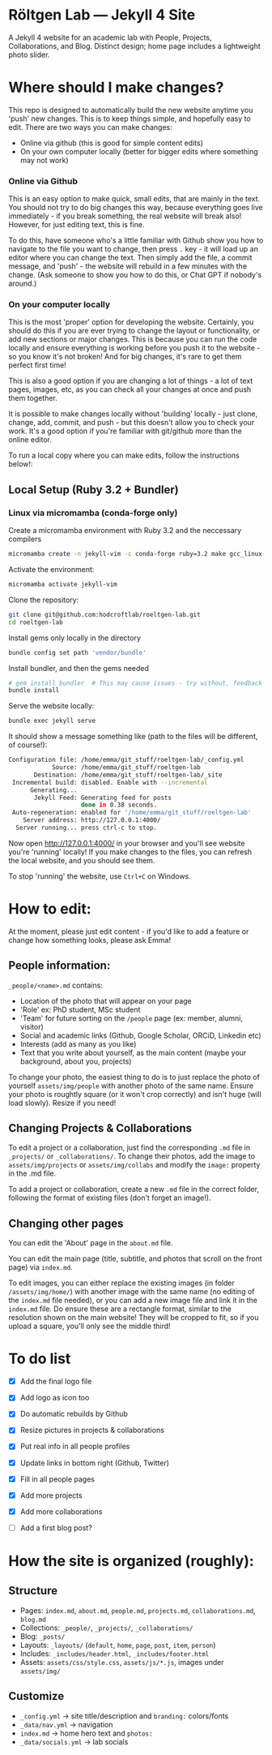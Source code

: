 
# Röltgen Lab — Jekyll 4 Site

A Jekyll 4 website for an academic lab with People, Projects, Collaborations, and Blog. Distinct design; home page includes a lightweight photo slider. 

# Where should I make changes? 
This repo is designed to automatically build the new website anytime you 'push' new changes. This is to keep things simple, and hopefully easy to edit. There are two ways you can make changes:
- Online via github (this is good for simple content edits)
- On your own computer locally (better for bigger edits where something may not work)

### Online via Github
This is an easy option to make quick, small edits, that are mainly in the text. You should not try to do big changes this way, because everything goes live immediately - if you break something, the real website will break also! However, for just editing text, this is fine.

To do this, have someone who's a little familiar with Github show you how to navigate to the file you want to change, then press `.` key - it will load up an editor where you can change the text. Then simply add the file, a commit message, and 'push' - the website will rebuild in a few minutes with the change. (Ask someone to show you how to do this, or Chat GPT if nobody's around.)

### On your computer locally
This is the most 'proper' option for developing the website. Certainly, you should do this if you are ever trying to change the layout or functionality, or add new sections or major changes. This is because you can run the code locally and ensure everything is working before you push it to the website - so you know it's not broken! And for big changes, it's rare to get them perfect first time!

This is also a good option if you are changing a lot of things - a lot of text pages, images, etc, as you can check all your changes at once and push them together.

It is possible to make changes locally without 'building' locally - just clone, change, add, commit, and push - but this doesn't allow you to check your work. It's a good option if you're familiar with git/github more than the online editor. 

To run a local copy where you can make edits, follow the instructions below!:

## Local Setup (Ruby 3.2 + Bundler)

### Linux via micromamba (conda-forge only)
Create a micromamba environment with Ruby 3.2 and the neccessary compilers

```bash
micromamba create -n jekyll-vim -c conda-forge ruby=3.2 make gcc_linux-64 gxx_linux-64 pkg-config openssl libffi zlib jemalloc
```

Activate the environment:
```bash
micromamba activate jekyll-vim
```

Clone the repository:
```bash
git clone git@github.com:hodcroftlab/roeltgen-lab.git
cd roeltgen-lab
```

Install gems only locally in the directory
```bash
bundle config set path 'vendor/bundle'
```

Install bundler, and then the gems needed
```bash
# gem install bundler  # This may cause issues - try without, feedback to Emma!
bundle install
```

Serve the website locally:
```bash
bundle exec jekyll serve
```

It should show a message something like (path to the files will be different, of course!):
```bash
Configuration file: /home/emma/git_stuff/roeltgen-lab/_config.yml
            Source: /home/emma/git_stuff/roeltgen-lab
       Destination: /home/emma/git_stuff/roeltgen-lab/_site
 Incremental build: disabled. Enable with --incremental
      Generating...
       Jekyll Feed: Generating feed for posts
                    done in 0.38 seconds.
 Auto-regeneration: enabled for '/home/emma/git_stuff/roeltgen-lab'
    Server address: http://127.0.0.1:4000/
  Server running... press ctrl-c to stop.
```

Now open http://127.0.0.1:4000/ in your browser and you'll see website you're 'running' locally! If you make changes to the files, you can refresh the local website, and you should see them. 

To stop 'running' the website, use `Ctrl+C` on Windows.

# How to edit:

At the moment, please just edit content - if you'd like to add a feature or change how something looks, please ask Emma!

## People information:
`_people/<name>.md` contains:

- Location of the photo that will appear on your page
- 'Role' ex: PhD student, MSc student
- 'Team' for future sorting on the `/people` page (ex: member, alumni, visitor)
- Social and academic links (Github, Google Scholar, ORCiD, Linkedin etc)
- Interests (add as many as you like)
- Text that you write about yourself, as the main content (maybe your background, about you, projects)

To change your photo, the easiest thing to do is to just replace the photo of yourself `assets/img/people` with another photo of the same name. Ensure your photo is roughtly square (or it won't crop correctly) and isn't huge (will load slowly). Resize if you need!

## Changing Projects & Collaborations
To edit a project or a collaboration, just find the corresponding `.md` file in `_projects/` or `_collaborations/`. To change their photos, add the image to `assets/img/projects` or `assets/img/collabs` and modify the `image:` property in the .md file.

To add a project or collaboration, create a new `.md` file in the correct folder, following the format of existing files (don't forget an image!).

## Changing other pages
You can edit the 'About' page in the `about.md` file.

You can edit the main page (title, subtitle, and photos that scroll on the front page) via `index.md`.

To edit images, you can either replace the existing images (in folder `/assets/img/home/`) with another image with the same name (no editing of the `index.md` file needed), or you can add a new image file and link it in the `index.md` file. Do ensure these are a rectangle format, similar to the resolution shown on the main website! They will be cropped to fit, so if you upload a square, you'll only see the middle third!

# To do list
- [x] Add the final logo file
- [x] Add logo as icon too
- [x] Do automatic rebuilds by Github
- [x] Resize pictures in projects & collaborations
- [x] Put real info in all people profiles
- [x] Update links in bottom right (Github, Twitter)
- [x] Fill in all people pages
- [x] Add more projects
- [x] Add more collaborations
- [ ] Add a first blog post?



# How the site is organized (roughly):

## Structure
- Pages: `index.md`, `about.md`, `people.md`, `projects.md`, `collaborations.md`, `blog.md`
- Collections: `_people/`, `_projects/`, `_collaborations/`
- Blog: `_posts/`
- Layouts: `_layouts/` (`default`, `home`, `page`, `post`, `item`, `person`)
- Includes: `_includes/header.html`, `_includes/footer.html`
- Assets: `assets/css/style.css`, `assets/js/*.js`, images under `assets/img/`

## Customize
- `_config.yml` → site title/description and `branding:` colors/fonts
- `_data/nav.yml` → navigation
- `index.md` → home hero text and `photos:`
- `_data/socials.yml` → lab socials
